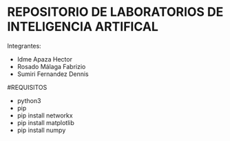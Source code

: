 # REPOSITORIO DE LABORATORIOS DE INTELIGENCIA ARTIFICAL
Integrantes:
- Idme Apaza Hector
- Rosado Málaga Fabrizio
- Sumiri Fernandez Dennis

#REQUISITOS
+ python3 
+ pip
+ pip install networkx
+ pip install matplotlib
+ pip install numpy
